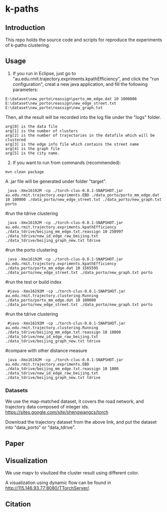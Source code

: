 # k-paths
## Introduction
This repo holds the source code and scripts for reproduce the experiments of k-paths clustering.

## Usage

1. If you run in Eclipse, just go to "au.edu.rmit.trajectory.expriments.kpathEfficiency", and click the "run configuration", creat a new java application, and fill the following parameters:

```
E:\dataset\new_porto\reassign\porto_mm_edge.dat 10 1000000 E:\dataset\new_porto\reassign\new_edge_street.txt E:\dataset\new_porto\reassign\new_graph.txt
```

Then, all the result will be recorded into the log file under the "logs" folder.

```
arg[0] is the data file
arg[1] is the number of clusters
arg[2] is the number of trajectories in the datafile which will be clustered
arg[3] is the edge info file which contains the street name
arg[4] is the graph file
arg[5] is the city name.
```

2. If you want to run from commands (recommended):

```
mvn clean package
```
A .jar file will be generated under folder "target".

```
 java -Xmx16192M -cp ./torch-clus-0.0.1-SNAPSHOT.jar au.edu.rmit.trajectory.expriments.EBD ./data_porto/porto_mm_edge.dat 10 100000 ./data_porto/new_edge_street.txt ./data_porto/new_graph.txt porto
```

 #run the tdrive clustering
```
 java -Xmx16192M -cp ./torch-clus-0.0.1-SNAPSHOT.jar au.edu.rmit.trajectory.expriments.kpathEfficiency ./data_tdrive/beijing_mm_edge.txt.reassign 10 250997 ./data_tdrive/new_id_edge_raw_beijing.txt ./data_tdrive/beijing_graph_new.txt tdrive
```
 #run the porto clustering
```
 java -Xmx16192M -cp ./torch-clus-0.0.1-SNAPSHOT.jar au.edu.rmit.trajectory.expriments.kpathEfficiency ./data_porto/porto_mm_edge.dat 10 1565595 ./data_porto/new_edge_street.txt ./data_porto/new_graph.txt porto
```
 
 #run the test or build index
```
 #java -Xmx16192M -cp ./torch-clus-0.0.1-SNAPSHOT.jar au.edu.rmit.trajectory.clustering.Running ./data_porto/porto_mm_edge.dat 10 100000 ./data_porto/new_edge_street.txt ./data_porto/new_graph.txt porto
```
 #run the tdrive clustering
```
 #java -Xmx16192M -cp ./torch-clus-0.0.1-SNAPSHOT.jar au.edu.rmit.trajectory.clustering.Running ./data_tdrive/beijing_mm_edge.txt.reassign 10 10000 ./data_tdrive/new_id_edge_raw_beijing.txt ./data_tdrive/beijing_graph_new.txt tdrive
```
 
 #compare with other distance measure
```
 java -Xmx16192M -cp ./torch-clus-0.0.1-SNAPSHOT.jar au.edu.rmit.trajectory.expriments.EBD ./data_tdrive/beijing_mm_edge.txt.reassign 10 1000 ./data_tdrive/new_id_edge_raw_beijing.txt ./data_tdrive/beijing_graph_new.txt tdrive
```


### Datasets
We use the map-matched dataset, it covers the road network, and trajectory data composed of integer ids.
https://sites.google.com/site/shengwangcs/torch

Download the trajectory dataset from the above link, and put the dataset into "data_porto" or "data_tdrive".

## Paper


## Visualization
We use mapv to visulized the cluster result using different color.

A visualization using dynamic flow can be found in http://115.146.93.77:8080/TTorchServer/.


## Citation



